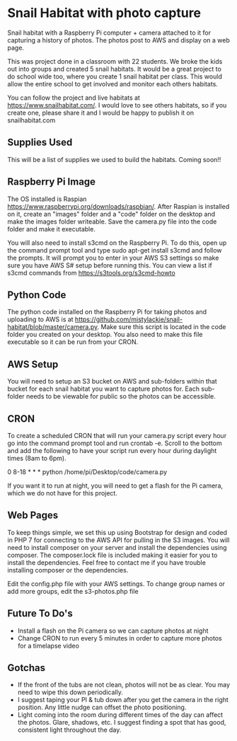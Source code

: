 # Snail Habitat with photo capture
Snail habitat with a Raspberry Pi computer + camera attached to it for capturing a history of photos. The photos post to AWS and display on a web page.

This was project done in a classroom with 22 students. We broke the kids out into groups and created 5 snail habitats. It would be a great project to do school wide too, where you create 1 snail habitat per class. This would allow the entire school to get involved and monitor each others habitats. 

You can follow the project and live habitats at https://www.snailhabitat.com/. I would love to see others habitats, so if you create one, please share it and I would be happy to publish it on snailhabitat.com

## Supplies Used
This will be a list of supplies we used to build the habitats. Coming soon!!

## Raspberry Pi Image
The OS installed is Raspian https://www.raspberrypi.org/downloads/raspbian/. After Raspian is installed on it, create an "images" folder and a "code" folder on the desktop and make the images folder writeable. Save the camera.py file into the code folder and make it executable.

You will also need to install s3cmd on the Raspberry Pi. To do this, open up the command prompt tool and type sudo apt-get install s3cmd and follow the prompts. It will prompt you to enter in your AWS S3 settings so make sure you have AWS S# setup before running this. You can view a list if s3cmd commands from https://s3tools.org/s3cmd-howto

## Python Code
The python code installed on the Raspberry Pi for taking photos and uploading to AWS is at https://github.com/mistylackie/snail-habitat/blob/master/camera.py. Make sure this script is located in the code folder you created on your desktop. You also need to make this file executable so it can be run from your CRON.

## AWS Setup
You will need to setup an S3 bucket on AWS and sub-folders within that bucket for each snail habitat you want to capture photos for. Each sub-folder needs to be viewable for public so the photos can be accessible.

## CRON
To create a scheduled CRON that will run your camera.py script every hour go into the command prompt tool and run crontab -e. Scroll to the bottom and add the following to have your script run every hour during daylight times (8am to 6pm). 

0 8-18 * * * python /home/pi/Desktop/code/camera.py

If you want it to run at night, you will need to get a flash for the Pi camera, which we do not have for this project.

## Web Pages
To keep things simple, we set this up using Bootstrap for design and coded in PHP 7 for connecting to the AWS API for pulling in the S3 images. You will need to install composer on your server and install the dependencies using composer. The composer.lock file is included making it easier for you to install the dependencies. Feel free to contact me if you have trouble installing composer or the dependencies.

Edit the config.php file with your AWS settings. To change group names or add more groups, edit the s3-photos.php file

## Future To Do's
- Install a flash on the Pi camera so we can capture photos at night
- Change CRON to run every 5 minutes in order to capture more photos for a timelapse video

## Gotchas
- If the front of the tubs are not clean, photos will not be as clear. You may need to wipe this down periodically.
- I suggest taping your PI & tub down after you get the camera in the right position. Any little nudge can offset the photo positioning.
- Light coming into the room during different times of the day can affect the photos. Glare, shadows, etc. I suggest finding a spot that has good, consistent light throughout the day.

